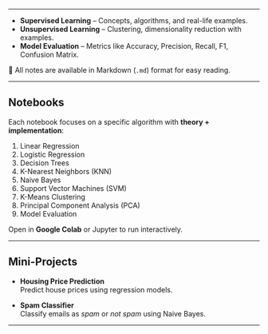       
---



- **Supervised Learning** – Concepts, algorithms, and real-life  examples.  
- **Unsupervised Learning** – Clustering, dimensionality reduction with examples.  
- **Model Evaluation** – Metrics like Accuracy, Precision, Recall, F1, Confusion Matrix.  

📍 All notes are available in Markdown (`.md`) format for easy reading.

---

##  Notebooks

Each notebook focuses on a specific algorithm with **theory + implementation**:

1. Linear Regression  
2. Logistic Regression  
3. Decision Trees  
4. K-Nearest Neighbors (KNN)  
5. Naive Bayes  
6. Support Vector Machines (SVM)  
7. K-Means Clustering  
8. Principal Component Analysis (PCA)  
9. Model Evaluation  

 Open in **Google Colab** or Jupyter to run interactively.

---

##  Mini-Projects

- **Housing Price Prediction**   
  Predict house prices using regression models.

- **Spam Classifier**   
  Classify emails as *spam* or *not spam* using Naive Bayes.

---
